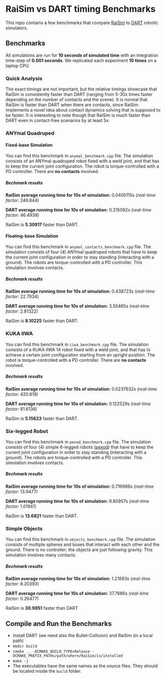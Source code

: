 # RaiSim vs DART timing Benchmarks

This repo contains a few benchmarks that compare [RaiSim](https://github.com/leggedrobotics/raisimLib) to [DART](https://github.com/dartsim/dart) robotic simulators.


## Benchmarks

All simulations are run for **10 seconds of simulated time** with an integration time-step of **0.001 seconds**. We replicated each experiment **10 times** on a laptop CPU.

### Quick Analysis

The exact timings are not important, but the relative timings showcase that RaiSim is consistently faster than DART (ranging from 5-30x times faster depending on the number of contacts and the scene). It is normal that RaiSim is faster than DART when there are contacts, since RaiSim implements a novel idea about contact dynamics solving that is supposed to be faster. It is interesting to note though that RaiSim is much faster than DART even in contact-free scenarios by at least 5x.

### ANYmal Quadruped

#### Fixed-base Simulation

You can find this benchmark in `anymal_benchmark.cpp` file. The simulation consists of an ANYmal quadruped robot fixed with a weld joint, and that has to keep the current joint configuration. The robot is torque-controlled with a PD controller. There are **no contacts** involved.

##### Bechmark results

**RaiSim average running time for 10s of simulation:** 0.0405115s (*real-time factor:* 246.844)

**DART average running time for 10s of simulation:** 0.215082s (*real-time factor:* 46.4938)

RaiSim is **5.30917** faster than DART.

#### Floating-base Simulation

You can find this benchmark in `anymal_contacts_benchmark.cpp` file. The simulation consists of four (4) ANYmal quadruped robots that have to keep the current joint configuration in order to stay standing (interacting with a ground). The robots are torque-controlled with a PD controller. This simulation involves contacts.

##### Bechmark results

**RaiSim average running time for 10s of simulation:** 0.438723s (*real-time factor:* 22.7934)

**DART average running time for 10s of simulation:** 3.55465s (*real-time factor:* 2.81322)

RaiSim is **8.10225** faster than DART.

### KUKA IIWA

You can find this benchmark in `iiwa_benchmark.cpp` file. The simulation consists of a KUKA IIWA 14 robot fixed with a weld joint, and that has to achieve a certain joint configuration starting from an upright position. The robot is torque-controlled with a PD controller. There are **no contacts** involved.

##### Bechmark results

**RaiSim average running time for 10s of simulation:** 0.0237632s (*real-time factor:* 420.819)

**DART average running time for 10s of simulation:** 0.122529s (*real-time factor:* 81.6136)

RaiSim is **5.15623** faster than DART.

### Six-legged Robot

You can find this benchmark in `pexod_benchmark.cpp` file. The simulation consists of four (4) simple 6-legged robots ([pexod](https://www.resibots.eu/photos.html#pexod-robot)) that have to keep the current joint configuration in order to stay standing (interacting with a ground). The robots are torque-controlled with a PD controller. This simulation involves contacts.

##### Bechmark results

**RaiSim average running time for 10s of simulation:** 0.716966s (*real-time factor:* 13.9477)

**DART average running time for 10s of simulation:** 9.80957s (*real-time factor:* 1.01941)

RaiSim is **13.6821** faster than DART.

### Simple Objects

You can find this benchmark in `objects_benchmark.cpp` file. The simulation consists of multiple spheres and boxes that interact with each other and the ground. There is no controller; the objects are just following gravity. This simulation involves many contacts.

##### Bechmark results

**RaiSim average running time for 10s of simulation:** 1.21893s (*real-time factor:* 8.20393)

**DART average running time for 10s of simulation:** 37.7686s (*real-time factor:* 0.26477)

RaiSim is **30.9851** faster than DART.

## Compile and Run the Benchmarks

- Install DART (we need also the Bullet-Collision) and RaiSim (in a local path)
- `mkdir build`
- `cmake .. -DCMAKE_BUILD_TYPE=Release -DCMAKE_PREFIX_PATH=/path/where/RaiSim/is/installed`
- `make -j`
- The executables have the same names as the source files. They should be located inside the `build` folder.
